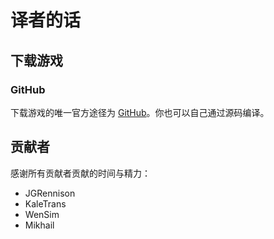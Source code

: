 # 译者的话

## 下载游戏

### GitHub

下载游戏的唯一官方途径为 [GitHub](https://github.com/jgrennison/openttd-patches/releases)。你也可以自己通过源码编译。

## 贡献者

感谢所有贡献者贡献的时间与精力：

* JGRennison
* KaleTrans
* WenSim
* Mikhail
